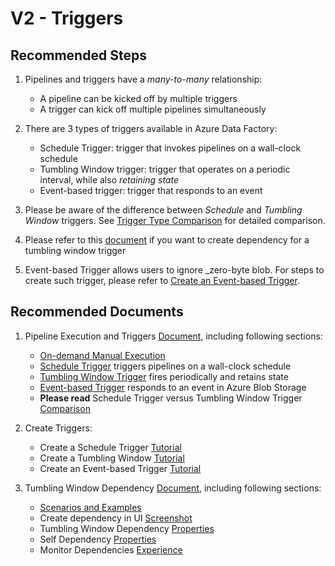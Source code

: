 <properties
    pageTitle="V2 - Pipeline Error or Trigger Failure - Missing Trigger Runs and Pipeline Runs Common Solutions"
    description="V2 - Pipeline Error or Trigger Failure - Missing Trigger Runs and Pipeline Runs Common Solutions"
    service=""
    resource=""
    authors="chez-charlie"
    ms.author="chez"
    displayOrder=""
    selfHelpType="generic"
    supportTopicIds="32637151, 32680902, 32680903"
    resourceTags=""
    productPesIds="15613"
    cloudEnvironments="public, Fairfax"
    articleId="1dfb6b88-8649-4922-b085-0bd2017e72a2"
/>

# V2 - Triggers

## **Recommended Steps**

1. Pipelines and triggers have a _many-to-many_ relationship:

    * A pipeline can be kicked off by multiple triggers
    * A trigger can kick off multiple pipelines simultaneously

1. There are 3 types of triggers available in Azure Data Factory:

    * Schedule Trigger: trigger that invokes pipelines on a wall-clock schedule
    * Tumbling Window trigger: trigger that operates on a periodic interval, while also _retaining state_
    * Event-based trigger: trigger that responds to an event

1. Please be aware of the difference between _Schedule_ and _Tumbling Window_ triggers. See [Trigger Type Comparison](https://docs.microsoft.com/azure/data-factory/concepts-pipeline-execution-triggers#trigger-type-comparison) for detailed comparison.
1. Please refer to this [document](https://docs.microsoft.com/azure/data-factory/tumbling-window-trigger-dependency) if you want to create dependency for a tumbling window trigger 
1. Event-based Trigger allows users to ignore _zero-byte blob. For steps to create such trigger, please refer to [Create an Event-based Trigger](https://docs.microsoft.com/azure/data-factory/how-to-create-event-trigger).

## **Recommended Documents**

1. Pipeline Execution and Triggers [Document](https://docs.microsoft.com/azure/data-factory/concepts-pipeline-execution-triggers), including following sections: <br>
    * [On-demand Manual Execution](https://docs.microsoft.com/azure/data-factory/concepts-pipeline-execution-triggers#manual-execution-on-demand) <br>
    * [Schedule Trigger](https://docs.microsoft.com/azure/data-factory/concepts-pipeline-execution-triggers#schedule-trigger) triggers pipelines on a wall-clock schedule <br>
    * [Tumbling Window Trigger](https://docs.microsoft.com/azure/data-factory/concepts-pipeline-execution-triggers#tumbling-window-trigger) fires periodically and retains state <br>
    * [Event-based Trigger](https://docs.microsoft.com/azure/data-factory/concepts-pipeline-execution-triggers#event-based-trigger) responds to an event in Azure Blob Storage <br>
    * __Please read__ Schedule Trigger versus Tumbling Window Trigger [Comparison](https://docs.microsoft.com/azure/data-factory/concepts-pipeline-execution-triggers#trigger-type-comparison) <br>

1. Create Triggers: <br>
    * Create a Schedule Trigger [Tutorial](https://docs.microsoft.com/azure/data-factory/how-to-create-schedule-trigger) <br>
    * Create a Tumbling Window [Tutorial](https://docs.microsoft.com/azure/data-factory/how-to-create-tumbling-window-trigger) <br>
    * Create an Event-based Trigger [Tutorial](https://docs.microsoft.com/azure/data-factory/how-to-create-event-trigger) <br>

1. Tumbling Window Dependency [Document](https://docs.microsoft.com/azure/data-factory/tumbling-window-trigger-dependency), including following sections: <br>
    * [Scenarios and Examples](https://docs.microsoft.com/azure/data-factory/tumbling-window-trigger-dependency#usage-scenarios-and-examples) <br>
    * Create dependency in UI [Screenshot](https://docs.microsoft.com/azure/data-factory/tumbling-window-trigger-dependency#create-a-dependency-in-the-data-factory-ui) <br>
    * Tumbling Window Dependency [Properties](https://docs.microsoft.com/azure/data-factory/tumbling-window-trigger-dependency#tumbling-window-dependency-properties) <br>
    * Self Dependency [Properties](https://docs.microsoft.com/azure/data-factory/tumbling-window-trigger-dependency#tumbling-window-self-dependency-properties) <br>
    * Monitor Dependencies [Experience](https://docs.microsoft.com/azure/data-factory/tumbling-window-trigger-dependency#monitor-dependencies)
